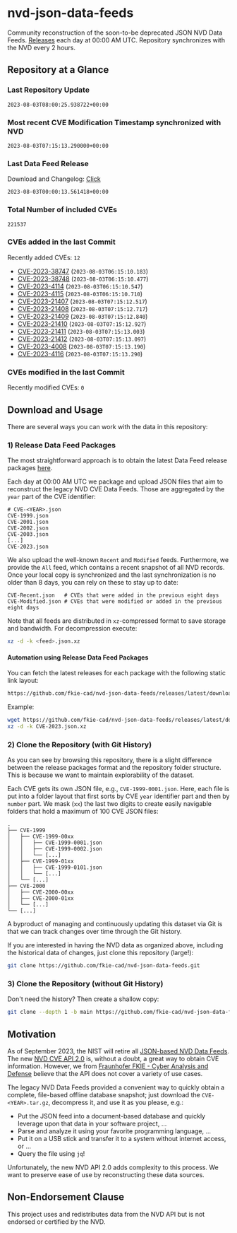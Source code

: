 # nvd-json-data-feeds

Community reconstruction of the soon-to-be deprecated JSON NVD Data Feeds. 
[Releases](https://github.com/fkie-cad/nvd-json-data-feeds/releases/latest) each day at 00:00 AM UTC.
Repository synchronizes with the NVD every 2 hours.

## Repository at a Glance

### Last Repository Update

```plain
2023-08-03T08:00:25.938722+00:00
```

### Most recent CVE Modification Timestamp synchronized with NVD

```plain
2023-08-03T07:15:13.290000+00:00
```

### Last Data Feed Release

Download and Changelog: [Click](https://github.com/fkie-cad/nvd-json-data-feeds/releases/latest)

```plain
2023-08-03T00:00:13.561418+00:00
```

### Total Number of included CVEs

```plain
221537
```

### CVEs added in the last Commit

Recently added CVEs: `12`

* [CVE-2023-38747](CVE-2023/CVE-2023-387xx/CVE-2023-38747.json) (`2023-08-03T06:15:10.183`)
* [CVE-2023-38748](CVE-2023/CVE-2023-387xx/CVE-2023-38748.json) (`2023-08-03T06:15:10.477`)
* [CVE-2023-4114](CVE-2023/CVE-2023-41xx/CVE-2023-4114.json) (`2023-08-03T06:15:10.547`)
* [CVE-2023-4115](CVE-2023/CVE-2023-41xx/CVE-2023-4115.json) (`2023-08-03T06:15:10.710`)
* [CVE-2023-21407](CVE-2023/CVE-2023-214xx/CVE-2023-21407.json) (`2023-08-03T07:15:12.517`)
* [CVE-2023-21408](CVE-2023/CVE-2023-214xx/CVE-2023-21408.json) (`2023-08-03T07:15:12.717`)
* [CVE-2023-21409](CVE-2023/CVE-2023-214xx/CVE-2023-21409.json) (`2023-08-03T07:15:12.840`)
* [CVE-2023-21410](CVE-2023/CVE-2023-214xx/CVE-2023-21410.json) (`2023-08-03T07:15:12.927`)
* [CVE-2023-21411](CVE-2023/CVE-2023-214xx/CVE-2023-21411.json) (`2023-08-03T07:15:13.003`)
* [CVE-2023-21412](CVE-2023/CVE-2023-214xx/CVE-2023-21412.json) (`2023-08-03T07:15:13.097`)
* [CVE-2023-4008](CVE-2023/CVE-2023-40xx/CVE-2023-4008.json) (`2023-08-03T07:15:13.190`)
* [CVE-2023-4116](CVE-2023/CVE-2023-41xx/CVE-2023-4116.json) (`2023-08-03T07:15:13.290`)


### CVEs modified in the last Commit

Recently modified CVEs: `0`



## Download and Usage

There are several ways you can work with the data in this repository:

### 1) Release Data Feed Packages

The most straightforward approach is to obtain the latest Data Feed release packages [here](https://github.com/fkie-cad/nvd-json-data-feeds/releases/latest).

Each day at 00:00 AM UTC we package and upload JSON files that aim to reconstruct the legacy NVD CVE Data Feeds.
Those are aggregated by the `year` part of the CVE identifier:

```
# CVE-<YEAR>.json
CVE-1999.json
CVE-2001.json
CVE-2002.json
CVE-2003.json
[...]
CVE-2023.json
```

We also upload the well-known `Recent` and `Modified` feeds.
Furthermore, we provide the `All` feed, which contains a recent snapshot of all NVD records.
Once your local copy is synchronized and the last synchronization is no older than 8 days, you can rely on these to stay up to date:

```plain
CVE-Recent.json   # CVEs that were added in the previous eight days
CVE-Modified.json # CVEs that were modified or added in the previous eight days
```

Note that all feeds are distributed in `xz`-compressed format to save storage and bandwidth.
For decompression execute:

```sh
xz -d -k <feed>.json.xz
```


#### Automation using Release Data Feed Packages

You can fetch the latest releases for each package with the following static link layout:

```sh
https://github.com/fkie-cad/nvd-json-data-feeds/releases/latest/download/CVE-<YEAR>.json.xz
```

Example:

```sh
wget https://github.com/fkie-cad/nvd-json-data-feeds/releases/latest/download/CVE-2023.json.xz
xz -d -k CVE-2023.json.xz
```

### 2) Clone the Repository (with Git History)

As you can see by browsing this repository, there is a slight difference between the release packages format and the repository folder structure.
This is because we want to maintain explorability of the dataset.

Each CVE gets its own JSON file, e.g., `CVE-1999-0001.json`.
Here, each file is put into a folder layout that first sorts by CVE `year` identifier part and then by `number` part.
We mask (`xx`) the last two digits to create easily navigable folders that hold a maximum of 100 CVE JSON files:

```plain
.
├── CVE-1999
│   ├── CVE-1999-00xx
│   │   ├── CVE-1999-0001.json
│   │   ├── CVE-1999-0002.json
│   │   └── [...]
│   ├── CVE-1999-01xx
│   │   ├── CVE-1999-0101.json
│   │   └── [...]
│   └── [...]
├── CVE-2000
│   ├── CVE-2000-00xx
│   ├── CVE-2000-01xx
│   └── [...]
└── [...]
```

A byproduct of managing and continuously updating this dataset via Git is that we can track changes over time through the Git history.

If you are interested in having the NVD data as organized above, including the historical data of changes, just clone this repository (large!):

```sh
git clone https://github.com/fkie-cad/nvd-json-data-feeds.git
```

### 3) Clone the Repository (without Git History)

Don't need the history? Then create a shallow copy:

```sh
git clone --depth 1 -b main https://github.com/fkie-cad/nvd-json-data-feeds.git
```

## Motivation

As of September 2023, the NIST will retire all [JSON-based NVD Data Feeds](https://nvd.nist.gov/vuln/data-feeds#divRetirementBanner-1).
The new [NVD CVE API 2.0](https://nvd.nist.gov/developers/vulnerabilities) is, without a doubt, a great way to obtain CVE information.
However, we from [Fraunhofer FKIE - Cyber Analysis and Defense](https://www.fkie.fraunhofer.de/en/departments/cad.html) believe that the API does not cover a variety of use cases.

The legacy NVD Data Feeds provided a convenient way to quickly obtain a complete, file-based offline database snapshot; just download the `CVE-<YEAR>.tar.gz`, decompress it, and use it as you please, e.g.:

* Put the JSON feed into a document-based database and quickly leverage upon that data in your software project, ...
* Parse and analyze it using your favorite programming language, ...
* Put it on a USB stick and transfer it to a system without internet access, or ...
* Query the file using `jq`!

Unfortunately, the new NVD API 2.0 adds complexity to this process.
We want to preserve ease of use by reconstructing these data sources.

## Non-Endorsement Clause

This project uses and redistributes data from the NVD API but is not endorsed or certified by the NVD.